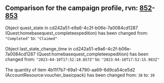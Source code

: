 ## Comparison for the campaign profile, rvn: [852](https://github.com/PRO100KatYT/FortniteProfileRevisions/tree/main/profiles/campaign/852%20campaign.json)-[853](https://github.com/PRO100KatYT/FortniteProfileRevisions/tree/main/profiles/campaign/853%20campaign.json)

Object quest_state in cd242a51-e9a6-4c2f-b06e-7a0084cd1287 (Quest:homebasequest_completeexpedition) has been changed from: `"Completed"` to: `"Claimed"`
<br><br>
Object last_state_change_time in cd242a51-e9a6-4c2f-b06e-7a0084cd1287 (Quest:homebasequest_completeexpedition) has been changed from: `"2023-04-10T17:52:10.857Z"` to: `"2023-04-10T17:52:15.983Z"`
<br><br>
The quantity of item 4b11f7b7-69a1-4790-aa69-6d9ca54ce5d2 (AccountResource:voucher_basicpack) has been changed from: `38` to: `39`
<br><br>
